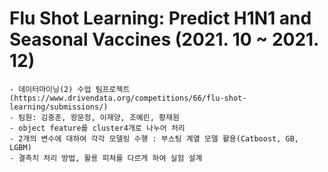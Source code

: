 # Flu Shot Learning: Predict H1N1 and Seasonal Vaccines (2021. 10 ~ 2021. 12)
    - 데이터마이닝(2) 수업 팀프로젝트 (https://www.drivendata.org/competitions/66/flu-shot-learning/submissions/)
    - 팀원: 김중훈, 왕문정, 이재양, 조예린, 황재원
    - object feature를 cluster4개로 나누어 처리
    - 2개의 변수에 대하여 각각 모델링 수행 : 부스팅 계열 모델 활용(Catboost, GB, LGBM)
    - 결측치 처리 방법, 활용 피쳐를 다르게 하여 실험 설계

